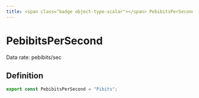 ```yaml
---
title: <span class="badge object-type-scalar"></span> PebibitsPerSecond
---
```

# <span class="badge object-type-scalar"></span> PebibitsPerSecond

Data rate: pebibits/sec

## Definition

```typescript
export const PebibitsPerSecond = "Pibits";

```
